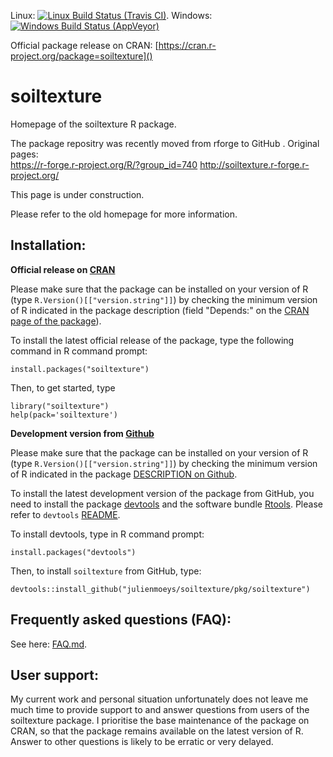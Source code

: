 Linux: [![Linux Build Status (Travis CI)](https://travis-ci.org/julienmoeys/soiltexture.svg?branch=master)](https://travis-ci.org/julienmoeys/soiltexture). 
Windows: [![Windows Build Status (AppVeyor)](https://ci.appveyor.com/api/projects/status/github/julienmoeys/soiltexture?branch=master&svg=true)](https://ci.appveyor.com/project/julienmoeys/soiltexture)

Official package release on CRAN: [https://cran.r-project.org/package=soiltexture]()



soiltexture
============================================================

Homepage of the soiltexture R package.

The package repositry was recently moved from rforge to 
GitHub . Original pages:  
https://r-forge.r-project.org/R/?group_id=740 
http://soiltexture.r-forge.r-project.org/

This page is under construction.

Please refer to the old homepage for more information.



Installation:
------------------------------------------------------------

**Official release on [CRAN](http://cran.r-project.org)**

Please make sure that the package can be installed on your 
version of R (type `R.Version()[["version.string"]]`) by 
checking the minimum version of R indicated in the package 
description (field "Depends:" on the [CRAN page of the 
package](https://cran.r-project.org/package=soiltexture)).

To install the latest official release of the package, 
type the following command in R command prompt:

```
install.packages("soiltexture")
```

Then, to get started, type

```
library("soiltexture")
help(pack='soiltexture')
```



**Development version from [Github](https://github.com/julienmoeys/soiltexture)**

Please make sure that the package can be installed on your 
version of R (type `R.Version()[["version.string"]]`) by 
checking the minimum version of R indicated in the package 
[DESCRIPTION on Github](https://github.com/julienmoeys/soiltexture/blob/master/pkg/soiltexture/DESCRIPTION).

To install the latest development version of the package 
from GitHub, you need to install the package 
[devtools](https://cran.r-project.org/web/packages/devtools/index.html)
and the software bundle 
[Rtools](https://cran.r-project.org/bin/windows/Rtools/). 
Please refer to `devtools` 
[README](https://cran.r-project.org/web/packages/devtools/readme/README.html). 

To install devtools, type in R command prompt:

```
install.packages("devtools")
```

Then, to install `soiltexture` from GitHub, type:

```
devtools::install_github("julienmoeys/soiltexture/pkg/soiltexture")
```



Frequently asked questions (FAQ):
------------------------------------------------------------

See here: [FAQ.md](FAQ.md).



User support:
------------------------------------------------------------

My current work and personal situation unfortunately does not 
leave me much time to provide support to and answer questions 
from users of the soiltexture package. I prioritise the base 
maintenance of the package on CRAN, so that the package 
remains available on the latest version of R. Answer to other 
questions is likely to be erratic or very delayed.
